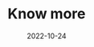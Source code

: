 ---
title: Know more
date: 2022-10-24
show_breadcrumb: true


type: landing

sections:
  - block: markdown
    content:
      title: Equipe do DCC promove workshop para profissionais da Petrobras
      text: '<p>Terminou, nesta quinta-feira (10), o workshop de alinhamento de temas, expectativas e logísticas do projeto Geoscience Oriented Deep Learning (GODeep). O projeto, em parceria com a Petrobras, busca o aprimoramento de modelos de aprendizagem de máquina profundo, deep learning, para a solução de problemas das  geociências. Do ponto de vista computacional, o projeto foca na aplicação de modelos de aprendizado de máquina em dados de caráter complexo como imagens e séries temporais. Para a geociências, tais modelos são úteis na exploração de Petróleo a partir de imagens sísmicas, fáceis e dados de mineração de poços.
      O encontrou durou três dias, sendo que no primeiro cada uma das três linhas do projeto falaram sobre: (1) resultados até agora alcançados; (2) frentes de pesquisa atuais; (3) expectativas do DCC/UFMG; (4) expectativas da Petrobras. Já no segundo dia, foram feitos grupos de discussão com base nos ítens (3) e (4) acima, tendo um grupo por linha, cada grupo em uma sala. Posteriormente, os grupos de trabalhos discutiram qual será o alinhamento entre o DCC/UFMG e a Petrobras no curto e médio prazo. Para finalizar, no terceiro dia, foram discutidas questões logísticas.'

  - block: image-gallery
    custom_id: 'minha-galeria'
    content:
      images:
        - filename: GD-1-7.jpg
        - filename: GD-1-1.jpg
        - filename: GD-1-3.jpg
        - filename: GD-1-4.jpg
        - filename: GD-1-5.jpg
        - filename: GD-1-6.jpg
        - filename: GD-1-2.png

    design:
      slide_height: ''
      is_fullscreen: true
      loop: true
      interval: 3000
---